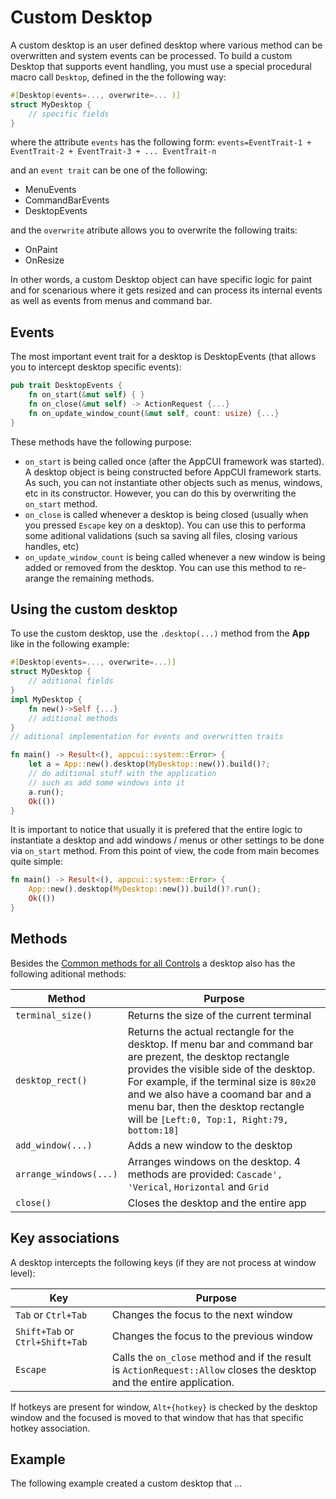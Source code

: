 # Custom Desktop

A custom desktop is an user defined desktop where various method can be overwritten and system events can be processed. To build a custom Desktop that supports event handling, you must use a special procedural macro call `Desktop`, defined in the the following way:

```rs
#[Desktop(events=..., overwrite=... )]
struct MyDesktop {
    // specific fields
}
```

where the attribute `events` has the following form:
`events=EventTrait-1 + EventTrait-2 + EventTrait-3 + ... EventTrait-n`

and an `event trait` can be one of the following:
* MenuEvents
* CommandBarEvents
* DesktopEvents

and the `overwrite` atribute allows you to overwrite the following traits:
* OnPaint
* OnResize

In other words, a custom Desktop object can have specific logic for paint and for scenarious where it gets resized and can process its internal events as well as events from menus and command bar.

## Events

The most important event trait for a desktop is DesktopEvents (that allows you to intercept desktop specific events):

```rs
pub trait DesktopEvents {
    fn on_start(&mut self) { }
    fn on_close(&mut self) -> ActionRequest {...}
    fn on_update_window_count(&mut self, count: usize) {...}
}
```

These methods have the following purpose:
* `on_start` is being called once (after the AppCUI framework was started). A desktop object is being constructed before AppCUI framework starts. As such, you can not instantiate other objects such as menus, windows, etc in its constructor. However, you can do this by overwriting the `on_start` method.
* `on_close` is called whenever a desktop is being closed (usually when you pressed `Escape` key on a desktop). You can use this to performa some aditional validations (such sa saving all files, closing various handles, etc)
* `on_update_window_count` is being called whenever a new window is being added or removed from the desktop. You can use this method to re-arange the remaining methods.

## Using the custom desktop

To use the custom desktop, use the `.desktop(...)` method from the **App** like in the following example:

```rs
#[Desktop(events=..., overwrite=...)]
struct MyDesktop {
    // aditional fields
}
impl MyDesktop {
    fn new()->Self {...}
    // aditional methods
}
// aditional implementation for events and overwritten traits

fn main() -> Result<(), appcui::system::Error> {
    let a = App::new().desktop(MyDesktop::new()).build()?;
    // do aditional stuff with the application
    // such as add some windows into it
    a.run();
    Ok(())
}
```

It is important to notice that usually it is prefered that the entire logic to instantiate a desktop and add windows / menus or other settings to be done via `on_start` method. From this point of view, the code from main becomes quite simple:

```rs
fn main() -> Result<(), appcui::system::Error> {
    App::new().desktop(MyDesktop::new()).build()?.run();
    Ok(())
}
```

## Methods

Besides the [Common methods for all Controls](../chapter-3/common_methods.md) a desktop also has the following aditional methods:

| Method                 | Purpose                                                                                                                                                                                                                                                                                                                      |
| ---------------------- | ---------------------------------------------------------------------------------------------------------------------------------------------------------------------------------------------------------------------------------------------------------------------------------------------------------------------------- |
| `terminal_size()`      | Returns the size of the current terminal                                                                                                                                                                                                                                                                                     |
| `desktop_rect()`       | Returns the actual rectangle for the desktop. If menu bar and command bar are prezent, the desktop rectangle provides the visible side of the desktop. For example, if the terminal size is `80x20` and we also have a coomand bar and a menu bar, then the desktop rectangle will be `[Left:0, Top:1, Right:79, bottom:18]` |
| `add_window(...)`      | Adds a new window to the desktop                                                                                                                                                                                                                                                                                             |
| `arrange_windows(...)` | Arranges windows on the desktop. 4 methods are provided: `Cascade', 'Verical`, `Horizontal` and `Grid`                                                                                                                                                                                                                       |
| `close()`              | Closes the desktop and the entire app                                                                                                                                                                                                                                                                                        |


## Key associations

A desktop intercepts the following keys (if they are not process at window level):

| Key                             | Purpose                                                                                                                |
| ------------------------------- | ---------------------------------------------------------------------------------------------------------------------- |
| `Tab` or `Ctrl+Tab`             | Changes the focus to the next window                                                                                   |
| `Shift+Tab` or `Ctrl+Shift+Tab` | Changes the focus to the previous window                                                                               |
| `Escape`                        | Calls the `on_close` method and if the result is `ActionRequest::Allow` closes the desktop and the entire application. |

If hotkeys are present for window, `Alt+{hotkey}` is checked by the desktop window and the focused is moved to that window that has that specific hotkey association.


## Example

The following example created a custom desktop that ...